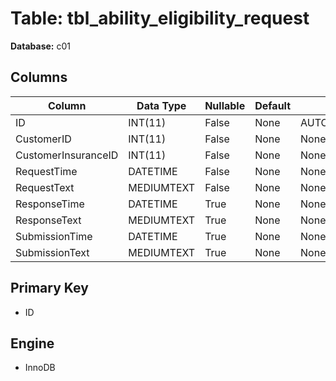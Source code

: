 # Table: tbl_ability_eligibility_request

**Database:** c01

## Columns

| Column | Data Type | Nullable | Default | Extra |
|--------|-----------|----------|---------|-------|
| ID | INT(11) | False | None | AUTO_INCREMENT |
| CustomerID | INT(11) | False | None | None |
| CustomerInsuranceID | INT(11) | False | None | None |
| RequestTime | DATETIME | False | None | None |
| RequestText | MEDIUMTEXT | False | None | None |
| ResponseTime | DATETIME | True | None | None |
| ResponseText | MEDIUMTEXT | True | None | None |
| SubmissionTime | DATETIME | True | None | None |
| SubmissionText | MEDIUMTEXT | True | None | None |

## Primary Key
- ID

## Engine
- InnoDB
